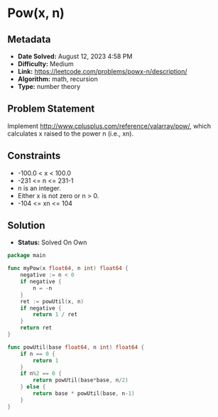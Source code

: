 # Pow(x, n)

## Metadata

- **Date Solved:** August 12, 2023 4:58 PM
- **Difficulty:** Medium
- **Link:** https://leetcode.com/problems/powx-n/description/
- **Algorithm:** math, recursion
- **Type:** number theory

## Problem Statement

Implement http://www.cplusplus.com/reference/valarray/pow/, which calculates x raised to the power n (i.e., xn).

## Constraints

- -100.0 < x < 100.0
- -231 <= n <= 231-1
- n is an integer.
- Either x is not zero or n > 0.
- -104 <= xn <= 104

## Solution

- **Status:** Solved On Own


```go
package main

func myPow(x float64, n int) float64 {
	negative := n < 0
	if negative {
		n = -n
	}
	ret := powUtil(x, n)
	if negative {
		return 1 / ret
	}
	return ret
}

func powUtil(base float64, n int) float64 {
	if n == 0 {
		return 1
	}
	if n%2 == 0 {
		return powUtil(base*base, n/2)
	} else {
		return base * powUtil(base, n-1)
	}
}
```
